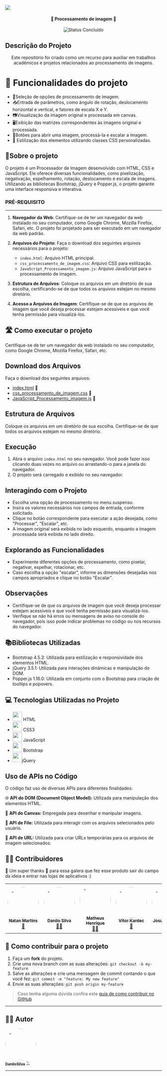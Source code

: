 ![](https://www.mundoconectado.com.br/wp-content/uploads/2022/05/capa-programacao.jpg)

<h4 align="center"> 
	🚧 Processamento de imagem 🚧
</h4>
<p align="center">
	<img alt="Status Concluído" src="https://img.shields.io/badge/STATUS-CONCLU%C3%8DDO-brightgreen">
</p>

## Descrição do Projeto
<p align="center">Este repositório foi criado como um recurso para auxiliar em trabalhos acadêmicos e projetos relacionados ao processamento de imagens. </p>

# :hammer: Funcionalidades do projeto

- 🔘Seleção de opções de processamento de imagem.
- 📥Entrada de parâmetros, como ângulo de rotação, deslocamento horizontal e vertical, e fatores de escala X e Y.
- 📷Visualização da imagem original e processada em canvas.
- 🖥️Exibição das matrizes correspondentes às imagens original e processada.
- 🔲Botões para abrir uma imagem, processá-la e escalar a imagem.
- 💃 Estilização dos elementos utilizando classes CSS personalizadas.

## 🚀Sobre o projeto
O projeto é um Processador de Imagem desenvolvido com HTML, CSS e JavaScript. Ele oferece diversas funcionalidades, como pixelização, negativação, espelhamento, rotação, deslocamento e escala de imagens. Utilizando as bibliotecas Bootstrap, jQuery e Popper.js, o projeto garante uma interface responsiva e interativa.
### PRÉ-REQUISITO
---
1. **Navegador da Web**: Certifique-se de ter um navegador da web instalado no seu computador, como Google Chrome, Mozilla Firefox, Safari, etc. O projeto foi projetado para ser executado em um navegador da web padrão.

2. **Arquivos do Projeto**: Faça o download dos seguintes arquivos necessários para o projeto:

    - `index.html`: Arquivo HTML principal.
    - `css_processamento_de_imagem.css`: Arquivo CSS para estilização.
    - `JavaScript_Processamento_imagem.js`: Arquivo JavaScript para o processamento de imagem.

3. **Estrutura de Arquivos**: Coloque os arquivos em um diretório de sua escolha, certificando-se de que todos os arquivos estejam no mesmo diretório.

4. **Acesso a Arquivos de Imagem**: Certifique-se de que os arquivos de imagem que você deseja processar estejam acessíveis e que você tenha permissão para visualizá-los.

## 🛣️ Como executar o projeto

Certifique-se de ter um navegador da web instalado no seu computador, como Google Chrome, Mozilla Firefox, Safari, etc.

## Download dos Arquivos

Faça o download dos seguintes arquivos:

- [index.html](index.html) 📄
- [css_processamento_de_imagem.css](css_processamento_de_imagem.css) 📄
- [JavaScript_Processamento_imagem.js](JavaScript_Processamento_imagem.js) 📄

## Estrutura de Arquivos

Coloque os arquivos em um diretório de sua escolha. Certifique-se de que todos os arquivos estejam no mesmo diretório.

## Execução

1. Abra o arquivo `index.html` no seu navegador. Você pode fazer isso clicando duas vezes no arquivo ou arrastando-o para a janela do navegador.
2. O projeto será carregado e exibido no seu navegador.

## Interagindo com o Projeto

- Escolha uma opção de processamento no menu suspenso.
- Insira os valores necessários nos campos de entrada, conforme solicitado.
- Clique no botão correspondente para executar a ação desejada, como "Processar", "Escalar", etc.
- A imagem original será exibida no lado esquerdo, enquanto a imagem processada será exibida no lado direito.

## Explorando as Funcionalidades

- Experimente diferentes opções de processamento, como pixelar, negativar, espelhar, rotacionar, etc.
- Caso escolha a opção "escalar", informe as dimensões desejadas nos campos apropriados e clique no botão "Escalar".

## Observações

- Certifique-se de que os arquivos de imagem que você deseja processar estejam acessíveis e que você tenha permissão para visualizá-los.
- Verifique se não há erros ou mensagens de aviso no console do navegador, pois isso pode indicar problemas no código ou nos recursos do navegador.


## 📚Bibliotecas Utilizadas
- Bootstrap 4.5.2: Utilizada para estilização e responsividade dos elementos HTML.
- jQuery 3.5.1: Utilizada para interações dinâmicas e manipulação do DOM.
- Popper.js 1.16.0: Utilizada em conjunto com o Bootstrap para criação de tooltips e popovers.

## 💻 Tecnologias Utilizadas no Projeto
- <img src="https://skillicons.dev/icons?i=html" width="30"> HTML
-  <img src="https://skillicons.dev/icons?i=css" width="30"> CSS3
- <img src="https://skillicons.dev/icons?i=js" width="30"> JavaScript
- <img src="https://skillicons.dev/icons?i=bootstrap" width="30"> Bootstrap
- <img src="https://skillicons.dev/icons?i=jquery" width="30">jQuery
  
 ## Uso de APIs no Código
  
O código faz uso de diversas APIs para diferentes finalidades:

🌐 **API do DOM (Document Object Model):** Utilizada para manipulação dos elementos HTML.

🎨 **API do Canvas:** Empregada para desenhar e manipular imagens.

📁 **API de File:** Utilizada para interagir com os arquivos selecionados pelo usuário.

🔗 **API de URL:** Utilizada para criar URLs temporárias para os arquivos de imagem selecionados.

  ## 👨‍💻 Contribuidores

💜 Um super thanks 👏 para essa galera que fez esse produto sair do campo da ideia e entrar nas lojas de aplicativos :)

<table>
  <tr>
     <td align="center"><a href="https://rocketseat.com.br"><img style="border-radius: 50%;" src="https://avatars.githubusercontent.com/u/125497324?v=4" width="100px;" alt=""/><br /><sub><b>Natan Martins</b></sub></a><br /><a href="https://github.com/NatancMartins" title="Rocketseat">🚀</a></td>
    <td align="center"><a href="https://rocketseat.com.br"><img style="border-radius: 50%;" src="https://avatars.githubusercontent.com/u/105023718?s=400&u=2acd860cb7b8e36135c22717a860c413e2d02eb4&v=4" width="100px;" alt=""/><br /><sub><b>Danilo Silva</b></sub></a><br /><a href="https://github.com/Danilo019" title="Rocketseat">👨‍🚀</a></td>
    <td align="center"><a href="https://rocketseat.com.br"><img style="border-radius: 50%;" src="https://avatars.githubusercontent.com/u/107246983?v=4" width="100px;" alt=""/><br /><sub><b>Matheus Henrique</b></sub></a><br /><a href="https://github.com/teuzzin16032004" title="Rocketseat">👨‍🚀</a></td>
    <td align="center"><a href="https://rocketseat.com.br"><img style="border-radius: 50%;" src="https://avatars.githubusercontent.com/u/156363314?v=4" width="100px;" alt=""/><br /><sub><b>Vitor Kardec</b></sub></a><br /><a href="https://github.com/VKardec" title="Rocketseat">🚀</a></td>
    <td align="center"><a href="https://ibb.co/f44n565"><img style="border-radius: 50%;" src="https://ibb.co/f44n565" width="100px;" alt=""/><br /><sub><b>Josué Oliveira</b></sub></a><br /><a href="https://rocketseat.com.br/" title="Rocketseat">🚀</a></td>
</table>

## 💪 Como contribuir para o projeto

1. Faça um **fork** do projeto.
2. Crie uma nova branch com as suas alterações: `git checkout -b my-feature`
3. Salve as alterações e crie uma mensagem de commit contando o que você fez: `git commit -m "feature: My new feature"`
4. Envie as suas alterações: `git push origin my-feature`
> Caso tenha alguma dúvida confira este [guia de como contribuir no GitHub](./CONTRIBUTING.md)

---
## 🧙‍♂️ Autor

<a href="https://www.figma.com/@caiux">
 <img style="border-radius: 50%;" src="https://avatars.githubusercontent.com/u/105023718?v=4" width="100px;" alt=""/>
 <br />
 <sub><b>DaniloSilva</b></sub></a> <a href="https://github.com/Danilo019" title="Cubos Academy">✨</a>
 <br />

---




